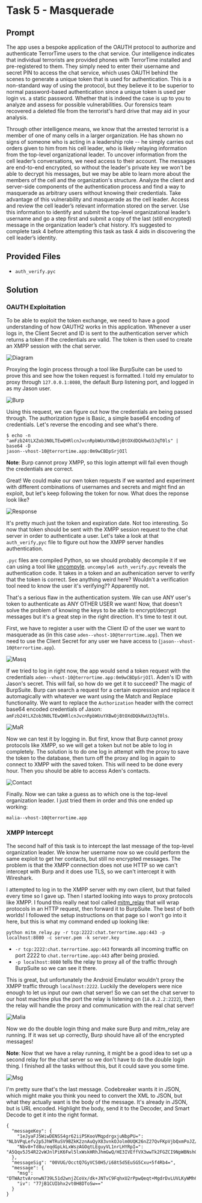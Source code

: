 # Task 5 - Masquerade

## Prompt

The app uses a bespoke application of the OAUTH protocol to authorize and authenticate TerrorTime users to the chat service. Our intelligence indicates that individual terrorists are provided phones with TerrorTime installed and pre-registered to them. They simply need to enter their username and secret PIN to access the chat service, which uses OAUTH behind the scenes to generate a unique token that is used for authentication. This is a non-standard way of using the protocol, but they believe it to be superior to normal password-based authentication since a unique token is used per login vs. a static password. Whether that is indeed the case is up to you to analyze and assess for possible vulnerabilities. Our forensics team recovered a deleted file from the terrorist's hard drive that may aid in your analysis.

Through other intelligence means, we know that the arrested terrorist is a member of one of many cells in a larger organization. He has shown no signs of someone who is acting in a leadership role -- he simply carries out orders given to him from his cell leader, who is likely relaying information from the top-level organizational leader. To uncover information from the cell leader’s conversations, we need access to their account. The messages are end-to-end encrypted, so without the leader's private key we won't be able to decrypt his messages, but we may be able to learn more about the members of the cell and the organization's structure. Analyze the client and server-side components of the authentication process and find a way to masquerade as arbitrary users without knowing their credentials. Take advantage of this vulnerability and masquerade as the cell leader. Access and review the cell leader’s relevant information stored on the server. Use this information to identify and submit the top-level organizational leader’s username and go a step first and submit a copy of the last (still encrypted) message in the organization leader’s chat history. It’s suggested to complete task 4 before attempting this task as task 4 aids in discovering the cell leader’s identity.

## Provided Files

* `auth_verify.pyc`

## Solution

### OAUTH Exploitation

To be able to exploit the token exchange, we need to have a good understanding of how OAUTH2 works in this application. Whenever a user logs in, the Client Secret and ID is sent to the authentication server which returns a token if the credentials are valid. The token is then used to create an XMPP session with the chat server. 

![Diagram](images/diagram.png)

Proxying the login process through a tool like BurpSuite can be used to prove this and see how the token request is formatted. I told my emulator to proxy through `127.0.0.1:8080`, the default Burp listening port, and logged in as my Jason user. 

![Burp](images/burp.png)

Using this request, we can figure out how the credentials are being passed through. The authorization type is Basic, a simple base64 encoding of credentials. Let's reverse the encoding and see what's there.

```
$ echo -n "amFzb24tLXZob3N0LTEwQHRlcnJvcnRpbWUuYXBwOjBtOXdDQkRwU3JqT0ls" | base64 -D
jason--vhost-10@terrortime.app:0m9wCBDpSrjOIl
```

**Note**: Burp cannot proxy XMPP, so this login attempt will fail even though the credentials are correct. 

Great! We could make our own token requests if we wanted and experiment with different combinations of usernames and secrets and might find an exploit, but let's keep following the token for now. What does the reponse look like?

![Response](images/response.png)

It's pretty much just the token and expiration date. Not too interesting. So now that token should be sent with the XMPP session request to the chat server in order to authenticate a user. Let's take a look at that `auth_verify,pyc` file to figure out how the XMPP server handles authentication. 

`.pyc` files are compiled Python, so we should probably decompile it if we can using a tool like [uncompyle](https://pypi.org/project/uncompyle6/). `uncompyle6 auth_verify.pyc` reveals the authentication code. It takes in a token and an authenication server to verify that the token is correct. See anything weird here? Wouldn't a verification tool need to know the user it's verifying?? Apparently not. 

That's a serious flaw in the authentication system. We can use ANY user's token to authenticate as ANY OTHER USER we want! Now, that doesn't solve the problem of knowing the keys to be able to encrypt/decrypt messages but it's a great step in the right direction. It's time to test it out.

First, we have to register a user with the Client ID of the user we want to masquerade as (in this case `aden--vhost-10@terrortime.app`). Then we need to use the Client Secret for any user we have access to (`jason--vhost-10@terrortime.app`).

![Masq](images/masq.png)

If we tried to log in right now, the app would send a token request with the credentials `aden--vhost-10@terrortime.app:0m9wCBDpSrjOIl`. Aden's ID with Jason's secret. This will fail, so how do we get it to succeed? The magic of BurpSuite. Burp can search a request for a certain expression and replace it automagically with whatever we want using the Match and Replace functionality. We want to replace the `Authorization` header with the correct base64 encoded credentials of Jason: `amFzb24tLXZob3N0LTEwQHRlcnJvcnRpbWUuYXBwOjBtOXdDQkRwU3JqT0ls`. 

![MaR](images/mar.png)

Now we can test it by logging in. But first, know that Burp cannot proxy protocols like XMPP, so we will get a token but not be able to log in completely. The solution is to do one log in attempt with the proxy to save the token to the database, then turn off the proxy and log in again to connect to XMPP with the saved token. This will need to be done every hour. Then you should be able to access Aden's contacts.

![Contact](images/contact.png)

Finally. Now we can take a guess as to which one is the top-level organization leader. I just tried them in order and this one ended up working:

```
malia--vhost-10@terrortime.app
```

### XMPP Intercept

The second half of this task is to intercept the last message of the top-level organization leader. We know her username now so we could perform the same exploit to get her contacts, but still no encrypted messages. The problem is that the XMPP connection does not use HTTP so we can't intercept with Burp and it does use TLS, so we can't intercept it with Wireshark.

I attempted to log in to the XMPP server with my own client, but that failed every time so I gave up. Then I started looking into ways to proxy protocols like XMPP. I found this really neat tool called [mitm\_relay](https://github.com/jrmdev/mitm_relay) that will wrap protocols in an HTTP request, then forward it to BurpSuite. The best of both worlds! I followed the setup instructions on that page so I won't go into it here, but this is what my command ended up looking like:

```
python mitm_relay.py -r tcp:2222:chat.terrortime.app:443 -p localhost:8080 -c server.pem -k server.key
```
* `-r tcp:2222:chat.terrortime.app:443` forwards all incoming traffic on port 2222 to `chat.terrortime.app:443` after being proxied.
* `-p localhost:8080` tells the relay to proxy all of the traffic through BurpSuite so we can see it there.

This is great, but unfortunately the Android Emulator wouldn't proxy the XMPP traffic through `localhost:2222`. Luckily the developers were nice enough to let us input our own chat server! So we can set the chat server to our host machine plus the port the relay is listening on (`10.0.2.2:2222`), then the relay will handle the proxy and communication with the real chat server! 

![Malia](images/malia.png)

Now we do the double login thing and make sure Burp and mitm_relay are running. If it was set up correctly, Burp should have all of the encrypted messages!

**Note**: Now that we have a relay running, it might be a good idea to set up a second relay for the chat server so we don't have to do the double login thing. I finished all the tasks without this, but it could save you some time.

![Msg](images/msg.png)

I'm pretty sure that's the last message. Codebreaker wants it in JSON, which might make you think you need to convert the XML to JSON, but what they actually want is the body of the message. It's already in JSON, but is URL encoded. Highlight the body, send it to the Decoder, and Smart Decode to get it into the right format.

```
{
  "messageKey": {
    "1eJyaFJ5WiwDENSS4gr62iiPSKooVMqpdrgxjuNbpPU=": "NLbVPqLefv2p5JhWTRuSV9BZkK2znAuQyX83vnkOJolm0UQK26nZ27QvFKpVjbQxmPoJZ/M3LhaVZ+Li2suDQQP5bFmzxtblU8sEeduUmyxBbg8ibbujY3sUhf+CJsY+e1Q/SWpNf5dNLKLbuxdGw71lSnxmsyOEPJuuV2qy5xqZQh8xnf/lkGMe0D2ecuBUPC+7Z12o1lAqP0325HXyD9N9XpLcgEyjg7ZF6JSv5KEEGQhdL553HCvSOBpsV3Fl/Y6ZuKvMACukH8JeNAJxQXbCVxVKQcvTDSx8qGFOBCjHUBsebarsmcBKb+LNPeYZEuv5Zn5k2aphBW/01Vi1TA==",
    "Nbv8+Td8u/eqdGpLkLxWszAGOqtLEguyVL1nrLHYRpI=": "A5Qqv5J54R22vWJnlPiK6Fwl5lxWskHRhJhmGwQ/HE3IVEffVX3wwTk2FGZCI9NpWBNshQPZpd6aZ05oEXiIacl0ZLS5neVl05TKLj9kWc2dFXHWlhPj0URVD6mxWJ7yJ2Zh6ItusecqrTuelTQPoy7RJTPondoXCLxhInqqrGDalYKd8megLlnpuIa9tDx8j4nJ/b7FuTwn05wBd2l1k/S2Lg2fVK0t7iVNRZGiNiRiPWr2Gcue0vpe9XERYGebICLWoJCYeh/saayPvJD/Dz+/1xSnD2VNi3z1ns89h/n9JAUSNTFvZr3YtIUu2RsIUcQx0nbO8M7IquEvpTDW+g=="
  },
  "messageSig": "00VUG/OcctQ7GyVC50H5/i68t5d5EuSG5Cxu+5f4Rb4=",
  "message": {
    "msg": "DTWAztvAronwN739L51d2wnjZCoVx/dk+JNTvC9FqhxU2rPpwQeqt+MgdrDvLUVLKyWMh6UsvdS57xmtpkC4UdMQxgVZbgPuN5xKk283nHbmuTdZq8szK0fD16u6soj5U6aJ+Pnzs+Wi9UWgKxcPqDtQqNWnPExhY5oETmxUYqchxTKSzvbEUaQvOBQ3adrsoq387XSNqA3W/OxDu3iPRlEY8VyTL11KhP9nreSQtAL8Wu5S2gR3rKWwQ+4LN/Sc8fnCJup0sLmetcBWNiNYcY0Q5CgMcsTqTdtvcmm9hUIbfOY//F8auAzPhNXVV+nS0ARQj79cLLksmzFZWOuxpw==",
    "iv": "77jB1CUIbhx2vt0H8DToSw=="
  }
}
```
